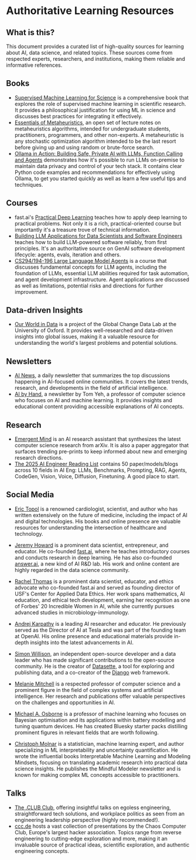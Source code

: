 # Authoritative Learning Resources

## What is this?
This document provides a curated list of high-quality sources for learning about AI, data science, and related topics. These sources come from respected experts, researchers, and institutions, making them reliable and informative references.

## Books
- [Supervised Machine Learning for Science](https://ml-science-book.com/) is a comprehensive book that explores the role of supervised machine learning in scientific research. It provides a philosophical justification for using ML in science and discusses best practices for integrating it effectively.
- [Essentials of Metaheuristics](https://cs.gmu.edu/~sean/book/metaheuristics/), an open set of lecture notes on metaheuristics algorithms, intended for undergraduate students, practitioners, programmers, and other non-experts. A metaheuristic is any stochastic optimization algorithm intended to be the last resort before giving up and using random or brute-force search.   
- [Ollama in Action: Building Safe, Private AI with LLMs, Function Calling and Agents](https://leanpub.com/ollama) demonstrates how it's possible to run LLMs on-premise to maintain data privacy and control of your tech stack. It contains clear Python code examples and recommendations for effectively using Ollama, to get you started quickly as well as learn a few useful tips and techniques.

## Courses
- fast.ai's [Practical Deep Learning](https://course.fast.ai/) teaches how to apply deep learning to practical problems. Not only it is a rich, practical-oriented course but importantly it's a treasure trove of technical information.  
- [Building LLM Applications for Data Scientists and Software Engineers](https://xcancel.com/hugobowne/status/1870978490574704812) teaches how to build LLM-powered software reliably, from first principles. It's an authoritative source on GenAI software development lifecycle: agents, evals, iteration and others.  
- [CS294/194-196 Large Language Model Agents](https://rdi.berkeley.edu/llm-agents/f24) is a course that discusses fundamental concepts for LLM agents, including the foundation of LLMs, essential LLM abilities required for task automation, and agent development infrastructure. Agent applications are discussed as well as limitations, potential risks and directions for further improvement.

## Data-driven Insights
- [Our World in Data](https://ourworldindata.org/) is a project of the Global Change Data Lab at the University of Oxford. It provides well-researched and data-driven insights into global issues, making it a valuable resource for understanding the world's largest problems and potential solutions.

## Newsletters
- [AI News](https://buttondown.com/ainews/archive/), a daily newsletter that summarizes the top discussions happening in AI-focused online communities. It covers the latest trends, research, and developments in the field of artificial intelligence.  
- [AI by Hand](https://aibyhand.substack.com/), a newsletter by Tom Yeh, a professor of computer science who focuses on AI and machine learning. It provides insights and educational content providing accessible explanations of AI concepts.

## Research
- [Emergent Mind](https://www.emergentmind.com/) is an AI research assistant that synthesizes the latest computer science research from arXiv. It is also a paper aggregator that surfaces trending pre-prints to keep informed about new and emerging research directions.
- [The 2025 AI Engineer Reading List](https://www.latent.space/p/2025-papers) contains 50 paper/models/blogs across 10 fields in AI Eng: LLMs, Benchmarks, Prompting, RAG, Agents, CodeGen, Vision, Voice, Diffusion, Finetuning. A good place to start.

## Social Media
- [Eric Topol](https://bsky.app/profile/erictopol.bsky.social) is a renowned cardiologist, scientist, and author who has written extensively on the future of medicine, including the impact of AI and digital technologies. His books and online presence are valuable resources for understanding the intersection of healthcare and technology.

- [Jeremy Howard](https://bsky.app/profile/howard.fm) is a prominent data scientist, entrepreneur, and educator. He co-founded [fast.ai](https://www.fast.ai/), where he teaches introductory courses and conducts research in deep learning. He has also co-founded [answer.ai](https://www.answer.ai/), a new kind of AI R&D lab. His work and online content are highly regarded in the data science community.

- [Rachel Thomas](https://bsky.app/profile/math-rachel.bsky.social) is a prominent data scientist, educator, and ethics advocate who co-founded fast.ai and served as founding director of USF's Center for Applied Data Ethics. Her work spans mathematics, AI education, and ethical tech development, earning her recognition as one of Forbes' 20 Incredible Women in AI, while she currently pursues advanced studies in microbiology-immunology.

- [Andrej Karpathy](https://xcancel.com/karpathy) is a leading AI researcher and educator. He previously served as the Director of AI at Tesla and was part of the founding team at OpenAI. His online presence and educational materials provide in-depth insights into the latest advancements in AI.

- [Simon Willison](https://bsky.app/profile/simonwillison.net), an independent open-source developer and a data leader who has made significant contributions to the open-source community. He is the creator of [Datasette](https://simonwillison.net/2022/Mar/1/datasette/), a tool for exploring and publishing data, and a co-creator of the [Django](https://www.djangoproject.com/) web framework.

- [Melanie Mitchell](https://bsky.app/profile/melaniemitchell.bsky.social) is a respected professor of computer science and a prominent figure in the field of complex systems and artificial intelligence. Her research and publications offer valuable perspectives on the challenges and opportunities in AI.

- [Michael A. Osborne](https://bsky.app/profile/maosbot.bsky.social/post/3laix6hz42n2m) is a professor of machine learning who focuses on Bayesian optimisation and its applications within battery modelling and tuning quantum devices. He has created Bluesky starter packs distilling prominent figures in relevant fields that are worth following. 

- [Christoph Molnar](https://bsky.app/profile/christophmolnar.bsky.social) is a statistician, machine learning expert, and author specializing in ML interpretability and uncertainty quantification. He wrote the influential books Interpretable Machine Learning and Modeling Mindsets, focusing on translating academic research into practical data science insights. He publishes the Mindful Modeler newsletter and is known for making complex ML concepts accessible to practitioners.

## Talks
- [The .CLUB Club](https://dotclub.club/), offering insightful talks on egoless engineering, straightforward tech solutions, and workplace politics as seen from an engineering leadership perspective (highly recommended!).  
- [ccc.de](https://media.ccc.de/) hosts a vast collection of presentations by the Chaos Computer Club, Europe's largest hacker association. Topics range from reverse engineering to cutting-edge exploration and more, making it an invaluable source of practical ideas, scientific exploration, and authentic engineering concepts.

